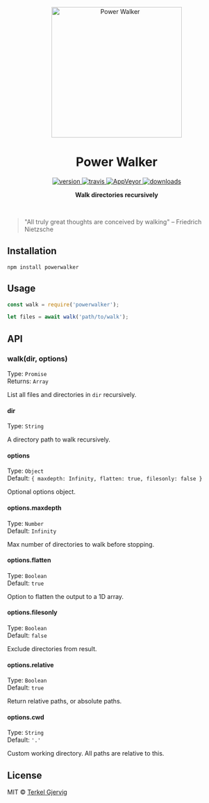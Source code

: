 <p align="center">
  <img src="https://github.com/terkelg/tiny-glob/raw/master/powerwalker.png" alt="Power Walker" width="300" height="300" />
</p>

<h1 align="center">Power Walker</h1>

<p align="center">
  <a href="https://npmjs.org/package/powerwalker">
    <img src="https://img.shields.io/npm/v/powerwalker.svg" alt="version" />
  </a>
  <a href="https://travis-ci.org/terkelg/powerwalker">
    <img src="https://img.shields.io/travis/terkelg/powerwalker.svg" alt="travis" />
  </a>
  <a href="https://ci.appveyor.com/project/terkelg/powerwalker/branch/master">
    <img src="https://ci.appveyor.com/api/projects/status/qe8sm2c7mwm0hxud/branch/master?svg=true" alt="AppVeyor"/>
  </a>
  <a href="https://npmjs.org/package/powerwalker">
    <img src="https://img.shields.io/npm/dm/powerwalker.svg" alt="downloads" />
  </a>
</p>

<p align="center"><b>Walk directories recursively</b></p>

<br />


> "All truly great thoughts are conceived by walking"
> – Friedrich Nietzsche


## Installation

```
npm install powerwalker
```


## Usage

```js
const walk = require('powerwalker');

let files = await walk('path/to/walk');
```

## API


### walk(dir, options)

Type: `Promise`<br>
Returns: `Array`

List all files and directories in `dir` recursively.

#### dir

Type: `String`

A directory path to walk recursively.

#### options

Type: `Object`<br>
Default: `{ maxdepth: Infinity, flatten: true, filesonly: false }`

Optional options object.

#### options.maxdepth

Type: `Number`<br>
Default: `Infinity`

Max number of directories to walk before stopping.

#### options.flatten

Type: `Boolean`<br>
Default: `true`

Option to flatten the output to a 1D array.

#### options.filesonly

Type: `Boolean`<br>
Default: `false`

Exclude directories from result.

#### options.relative

Type: `Boolean`<br>
Default: `true`

Return relative paths, or absolute paths.

#### options.cwd

Type: `String`<br>
Default: `'.'`

Custom working directory. All paths are relative to this.


## License

MIT © [Terkel Gjervig](https://terkel.com)
